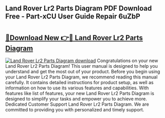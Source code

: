 ## Land Rover Lr2 Parts Diagram PDF Download Free - Part-xCU User Guide Repair 6uZbP

# <h2><a href="http://dfp1rp.blite.top/?on=Land+Rover+Lr2+Parts+Diagram">🔗Download New 👉🔴 Land Rover Lr2 Parts Diagram</a></h2>

[![Land Rover Lr2 Parts Diagram download](https://i.imgur.com/lujVjoI.png)](http://dfp1rp.blite.top/?on=Land+Rover+Lr2+Parts+Diagram)
Congratulations on your new Land Rover Lr2 Parts Diagram! This user manual is designed to help you understand and get the most out of your product. Before you begin using your Land Rover Lr2 Parts Diagram, we recommend reading this manual carefully. It contains detailed instructions for product setup, as well as information on how to use its various features and capabilities. With features like list of features, your new Land Rover Lr2 Parts Diagram is designed to simplify your tasks and empower you to achieve more. Dedicated Customer Support Land Rover Lr2 Parts Diagram. We are committed to providing you with personalized and timely support.
